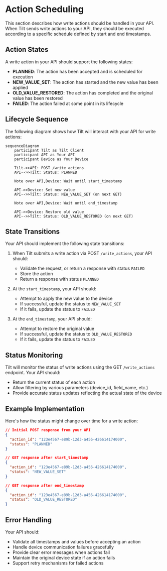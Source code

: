 # Action Scheduling

This section describes how write actions should be handled in your API. When Tilt sends write actions to your API, they should be executed according to a specific schedule defined by start and end timestamps.

## Action States

A write action in your API should support the following states:

- **PLANNED**: The action has been accepted and is scheduled for execution
- **NEW_VALUE_SET**: The action has started and the new value has been applied
- **OLD_VALUE_RESTORED**: The action has completed and the original value has been restored
- **FAILED**: The action failed at some point in its lifecycle

## Lifecycle Sequence

The following diagram shows how Tilt will interact with your API for write actions:

```mermaid
sequenceDiagram
    participant Tilt as Tilt Client
    participant API as Your API
    participant Device as Your Device

    Tilt->>API: POST /write_actions
    API-->>Tilt: Status: PLANNED
    
    Note over API,Device: Wait until start_timestamp
    
    API->>Device: Set new value
    API-->>Tilt: Status: NEW_VALUE_SET (on next GET)
    
    Note over API,Device: Wait until end_timestamp
    
    API->>Device: Restore old value
    API-->>Tilt: Status: OLD_VALUE_RESTORED (on next GET)
```

## State Transitions

Your API should implement the following state transitions:

1. When Tilt submits a write action via POST `/write_actions`, your API should:
    - Validate the request, or return a response with status `FAILED`
    - Store the action
    - Return a response with status `PLANNED`

2. At the `start_timestamp`, your API should:
    - Attempt to apply the new value to the device
    - If successful, update the status to `NEW_VALUE_SET`
    - If it fails, update the status to `FAILED`

3. At the `end_timestamp`, your API should:
    - Attempt to restore the original value
    - If successful, update the status to `OLD_VALUE_RESTORED`
    - If it fails, update the status to `FAILED`

## Status Monitoring

Tilt will monitor the status of write actions using the GET `/write_actions` endpoint. Your API should:

- Return the current status of each action
- Allow filtering by various parameters (device_id, field_name, etc.)
- Provide accurate status updates reflecting the actual state of the device

## Example Implementation

Here's how the status might change over time for a write action:

```json
// Initial POST response from your API
{
  "action_id": "123e4567-e89b-12d3-a456-426614174000",
  "status": "PLANNED"
}

// GET response after start_timestamp
{
  "action_id": "123e4567-e89b-12d3-a456-426614174000",
  "status": "NEW_VALUE_SET"
}

// GET response after end_timestamp
{
  "action_id": "123e4567-e89b-12d3-a456-426614174000",
  "status": "OLD_VALUE_RESTORED"
}
```

## Error Handling

Your API should:

- Validate all timestamps and values before accepting an action
- Handle device communication failures gracefully
- Provide clear error messages when actions fail
- Maintain the original device state if an action fails
- Support retry mechanisms for failed actions 